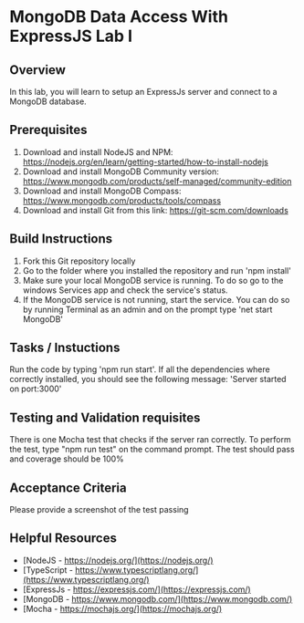 

# MongoDB Data Access With ExpressJS Lab I

## Overview
In this lab, you will learn to setup an ExpressJs server and connect to a MongoDB database.

## Prerequisites

1. Download and install NodeJS and NPM: https://nodejs.org/en/learn/getting-started/how-to-install-nodejs
2. Download and install MongoDB Community version: https://www.mongodb.com/products/self-managed/community-edition
3. Download and install MongoDB Compass: https://www.mongodb.com/products/tools/compass
4. Download and install Git from this link: https://git-scm.com/downloads

## Build Instructions
1. Fork this Git repository locally
2. Go to the folder where you installed the repository and run 'npm install'
3. Make sure your local MongoDB service is running. To do so go to the windows Services app and check the service's status.
4. If the MongoDB service is not running, start the service. You can do so by running Terminal as an admin and on the prompt type 'net start MongoDB'

## Tasks / Instuctions

Run the code by typing 'npm run start'. 
If all the dependencies where correctly installed, you should see the following message: 'Server started on port:3000'

## Testing and Validation requisites

There is one Mocha test that checks if the server ran correctly. To perform the test, type "npm run test" on the command prompt.
The test should pass and coverage should be 100%

## Acceptance Criteria
Please provide a screenshot of the test passing

## Helpful Resources
- [NodeJS - https://nodejs.org/](https://nodejs.org/)
- [TypeScript - https://www.typescriptlang.org/](https://www.typescriptlang.org/)
- [ExpressJs - https://expressjs.com/](https://expressjs.com/)
- [MongoDB - https://www.mongodb.com/](https://www.mongodb.com/)
- [Mocha - https://mochajs.org/](https://mochajs.org/)
